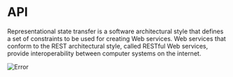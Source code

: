 # API
Representational state transfer is a software architectural style that defines a set of constraints to be used for creating Web services. Web services that conform to the REST architectural style, called RESTful Web services, provide interoperability between computer systems on the internet.

![Error](https://www.astera.com/wp-content/uploads/2020/01/rest.png)
